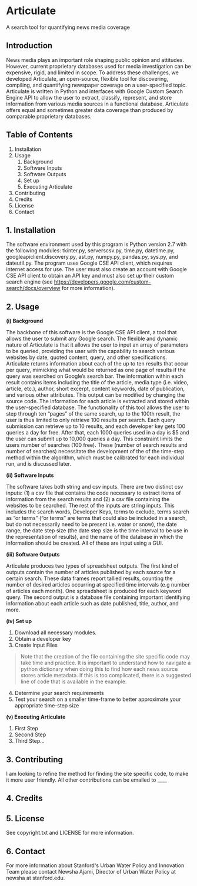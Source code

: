 # Articulate
A search tool for quantifying news media coverage

## Introduction

News media plays an important role shaping public opinion and attitudes. However, current proprietary databases used for media investigation can be expensive, rigid, and limited in scope. To address these challenges, we developed Articulate, an open-source, flexible tool for discovering, compiling, and quantifying newspaper coverage on a user-specified topic. Articulate is written in Python and interfaces with Google Custom Search Engine API to allow the user to extract, classify, represent, and store information from various media sources in a functional database. Articulate offers equal and sometimes greater data coverage than produced by comparable proprietary databases. 

## Table of Contents 
1.	Installation
2.	Usage 
    1. Background
    2. Software Inputs
    3. Software Outputs
    4. Set up
    5. Executing Articulate
3.	Contributing
4.	Credits
5.	License
6.  Contact

## 1. Installation
The software environment used by this program is Python version 2.7 with the following modules:  tkinter.py, serverscsv.py, time.py, datetime.py, googleapiclient.discovery.py, ast.py, numpy.py, pandas.py, sys.py, and dateutil.py. The program uses Google CSE API client, which requires internet access for use. The user must also create an account with Google CSE API client to obtain an API key and must also set up their custom search engine (see https://developers.google.com/custom-search/docs/overview for more information).

## 2. Usage

**(i) Background**

The backbone of this software is the Google CSE API client, a tool that allows the user to submit any Google search. The flexible and dynamic nature of Articulate is that it allows the user to input an array of parameters to be queried, providing the user with the capability to search various websites by date, quoted content, query, and other specifications. Articulate returns information about each of the up to ten results that occur per query, mimicking what would be returned as one page of results if the query was searched on Google’s search bar. The information within each result contains items including the title of the article, media type (i.e. video, article, etc.), author, short excerpt, content keywords, date of publication, and various other attributes. This output can be modified by changing the source code. The information for each article is extracted and stored within the user-specified database. The functionality of this tool allows the user to step through ten “pages” of the same search, up to the 100th result, the user is thus limited to only retrieve 100 results per search. Each query submission can retrieve up to 10 results, and each developer key gets 100 queries a day for free. After that, each 1000 queries used in a day is $5 and the user can submit up to 10,000 queries a day. This constraint limits the users number of searches (100 free). These (number of search results and number of searches) necessitate the development of the of the time-step method within the algorithm, which must be calibrated for each individual run, and is discussed later.

**(ii) Software Inputs**

The software takes both string and csv inputs. There are two distinct csv inputs: (1) a csv file that contains the code necessary to extract items of information from the search results and (2) a csv file containing the websites to be searched. The rest of the inputs are string inputs. This includes the search words, Developer Keys, terms to exclude, terms search as “or terms” (“or terms” are terms that could also be included in a search, but do not necessarily need to be present i.e. water or snow), the date range, the date step size (the date step size is the time interval to be use in the representation of results), and the name of the database in which the information should be created. All of these are input using a GUI.

**(iii) Software Outputs**

Articulate produces two types of spreadsheet outputs. The first kind of outputs contain the number of articles published by each source for a certain search. These data frames report tallied results, counting the number of desired articles occurring at specified time intervals (e.g number of articles each month). One spreadsheet is produced for each keyword query. The second output is a database file containing important identifying information about each article such as date published, title, author, and more.

**(iv) Set up**

1. Download all necessary modules.
2. Obtain a developer key
3. Create Input Files
  > Note that the creation of the file containing the site specific code may take time and practice. It is important to understand how to navigate a python dictionary when doing this to find how each news source stores article metadata. If this is too complicated, there is a suggested line of code that is available in the example.
4. Determine your search requirements
5. Test your search on a smaller time-frame to better approximate your appropriate time-step size

**(v) Executing Articulate**

1. First Step
2. Second Step
3. Third Step...

## 3. Contributing

I am looking to refine the method for finding the site specific code, to make it more user friendly. All other contributions can be emailed to ____

## 4. Credits

## 5. License 
See copyright.txt and LICENSE for more information.

## 6. Contact
For more information about Stanford's Urban Water Policy and Innovation Team please contact Newsha Ajami, Director of Urban Water Policy at newsha at stanford.edu. 

